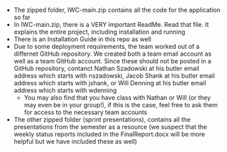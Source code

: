 - The zipped folder, IWC-main.zip contains all the code for the application so far
- In IWC-main.zip, there is a VERY important ReadMe. Read that file. It explains the entire project, including installation and running
- There is an Installation Guide in this repo as well
- Due to some deployment requirements, the team worked out of a differnet GitHub repository. We created both a team email account as well as a team GitHub account. Since these should not be posted in a GitHub repository, contanct Nathan Szadowski at his butler email address which starts with nszadowski, Jacob Shank at his butler email address which starts with jshank, or Will Denning at his butler email address which starts with wdenning
  - You may also find that you have class with Nathan or Will (or they may even be in your group!), if this is the case, feel free to ask them for access to the necessary team accounts
- The other zipped folder (sprint presentations), contains all the presentations from the semester as a resource (we suspect that the weekly status reports included in the FinalReport.docx will be more helpful but we have included these as well)
